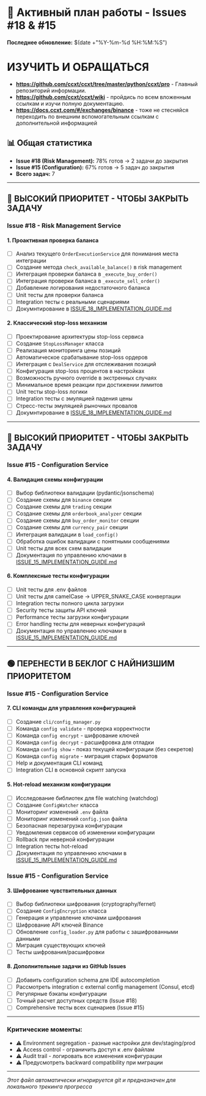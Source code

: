 # 🚀 Активный план работы - Issues #18 & #15

**Последнее обновление:** $(date +"%Y-%m-%d %H:%M:%S")

# ИЗУЧИТЬ И ОБРАЩАТЬСЯ
- **https://github.com/ccxt/ccxt/tree/master/python/ccxt/pro** - Главный репозиторий информации.
- **https://github.com/ccxt/ccxt/wiki** - пройдись по всем вложенным ссылкам и изучи полную документацию.
- **https://docs.ccxt.com/#/exchanges/binance** - тоже не стесняйся переходить по внешним вспомогательным ссылкам с дополнительной информацией

## 📊 Общая статистика
- **Issue #18 (Risk Management):** 78% готов → 2 задачи до закрытия
- **Issue #15 (Configuration):** 67% готов → 5 задач до закрытия
- **Всего задач:** 7

---

## 🔴 ВЫСОКИЙ ПРИОРИТЕТ - ЧТОБЫ ЗАКРЫТЬ ЗАДАЧУ

### Issue #18 - Risk Management Service

#### 1. Проактивная проверка баланса
- [ ] Анализ текущего `OrderExecutionService` для понимания места интеграции
- [ ] Создание метода `check_available_balance()` в risk management
- [ ] Интеграция проверки баланса в `_execute_buy_order()` 
- [ ] Интеграция проверки баланса в `_execute_sell_order()`
- [ ] Добавление логирования недостаточного баланса
- [ ] Unit тесты для проверки баланса
- [ ] Integration тесты с реальными сценариями
- [ ] Докумнтирование в [ISSUE_18_IMPLEMENTATION_GUIDE.md](ISSUE_18_IMPLEMENTATION_GUIDE.md)

#### 2. Классический stop-loss механизм  
- [ ] Проектирование архитектуры stop-loss сервиса
- [ ] Создание `StopLossManager` класса
- [ ] Реализация мониторинга цены позиций
- [ ] Автоматическое срабатывание stop-loss ордеров
- [ ] Интеграция с `DealService` для отслеживания позиций
- [ ] Конфигурация stop-loss процентов в настройках
- [ ] Возможность ручного override в экстренных случаях
- [ ] Минимальное время реакции при достижении лимитов
- [ ] Unit тесты stop-loss логики
- [ ] Integration тесты с эмуляцией падения цены
- [ ] Стресс-тесты эмуляцией рыночных провалов
- [ ] Докумнтирование в [ISSUE_18_IMPLEMENTATION_GUIDE.md](ISSUE_18_IMPLEMENTATION_GUIDE.md)

---

## 🔴 ВЫСОКИЙ ПРИОРИТЕТ - ЧТОБЫ ЗАКРЫТЬ ЗАДАЧУ

### Issue #15 - Configuration Service

#### 4. Валидация схемы конфигурации
- [ ] Выбор библиотеки валидации (pydantic/jsonschema)
- [ ] Создание схемы для `binance` секции
- [ ] Создание схемы для `trading` секции  
- [ ] Создание схемы для `orderbook_analyzer` секции
- [ ] Создание схемы для `buy_order_monitor` секции
- [ ] Создание схемы для `currency_pair` секции
- [ ] Интеграция валидации в `load_config()`
- [ ] Обработка ошибок валидации с понятными сообщениями
- [ ] Unit тесты для всех схем валидации
- [ ] Документация по управлению ключами в [ISSUE_15_IMPLEMENTATION_GUIDE.md](ISSUE_15_IMPLEMENTATION_GUIDE.md)

#### 6. Комплексные тесты конфигурации
- [ ] Unit тесты для .env файлов
- [ ] Unit тесты для camelCase → UPPER_SNAKE_CASE конвертации
- [ ] Integration тесты полного цикла загрузки
- [ ] Security тесты защиты API ключей
- [ ] Performance тесты загрузки конфигурации
- [ ] Error handling тесты для неверных конфигураций
- [ ] Документация по управлению ключами в [ISSUE_15_IMPLEMENTATION_GUIDE.md](ISSUE_15_IMPLEMENTATION_GUIDE.md)

---

## 🟢 ПЕРЕНЕСТИ В БЕКЛОГ С НАЙНИЗШИМ ПРИОРИТЕТОМ

### Issue #15 - Configuration Service

#### 7. CLI команды для управления конфигурацией
- [ ] Создание `cli/config_manager.py`
- [ ] Команда `config validate` - проверка корректности
- [ ] Команда `config encrypt` - шифрование ключей
- [ ] Команда `config decrypt` - расшифровка для отладки
- [ ] Команда `config show` - показ текущей конфигурации (без секретов)
- [ ] Команда `config migrate` - миграция старых форматов
- [ ] Help и документация CLI команд
- [ ] Integration CLI в основной скрипт запуска

#### 5. Hot-reload механизм конфигурации
- [ ] Исследование библиотек для file watching (watchdog)
- [ ] Создание `ConfigWatcher` класса
- [ ] Мониторинг изменений `.env` файла
- [ ] Мониторинг изменений `config.json` файла
- [ ] Безопасная перезагрузка конфигурации
- [ ] Уведомления сервисов об изменении конфигурации
- [ ] Rollback при неверной конфигурации
- [ ] Integration тесты hot-reload
- [ ] Документация по управлению ключами в [ISSUE_15_IMPLEMENTATION_GUIDE.md](ISSUE_15_IMPLEMENTATION_GUIDE.md)
### Issue #15 - Configuration Service

#### 3. Шифрование чувствительных данных
- [ ] Выбор библиотеки шифрования (cryptography/fernet)
- [ ] Создание `ConfigEncryption` класса
- [ ] Генерация и управление ключами шифрования
- [ ] Шифрование API ключей Binance
- [ ] Обновление `config_loader.py` для работы с зашифрованными данными
- [ ] Миграция существующих ключей
- [ ] Тесты шифрования/расшифровки

#### 8. Дополнительные задачи из GitHub Issues
- [ ] Добавить configuration schema для IDE autocompletion
- [ ] Рассмотреть integration с external config management (Consul, etcd)
- [ ] Регулярные бэкапы конфигурации
- [ ] Точный расчет доступных средств (Issue #18)
- [ ] Comprehensive тесты всех сценариев (Issue #15)

---

### Критические моменты:
- ⚠️ Environment segregation - разные настройки для dev/staging/prod
- ⚠️ Access control - ограничить доступ к .env файлам
- ⚠️ Audit trail - логировать все изменения конфигурации
- ⚠️ Предусмотреть backward compatibility при миграции

---

*Этот файл автоматически игнорируется git и предназначен для локального трекинга прогресса*